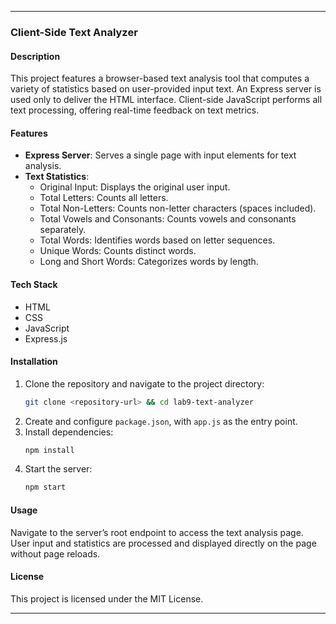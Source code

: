 
---

### Client-Side Text Analyzer

#### Description
This project features a browser-based text analysis tool that computes a variety of statistics based on user-provided input text. An Express server is used only to deliver the HTML interface. Client-side JavaScript performs all text processing, offering real-time feedback on text metrics.

#### Features
- **Express Server**: Serves a single page with input elements for text analysis.
- **Text Statistics**:
  - Original Input: Displays the original user input.
  - Total Letters: Counts all letters.
  - Total Non-Letters: Counts non-letter characters (spaces included).
  - Total Vowels and Consonants: Counts vowels and consonants separately.
  - Total Words: Identifies words based on letter sequences.
  - Unique Words: Counts distinct words.
  - Long and Short Words: Categorizes words by length.

#### Tech Stack
- HTML
- CSS
- JavaScript
- Express.js

#### Installation
1. Clone the repository and navigate to the project directory:
   ```bash
   git clone <repository-url> && cd lab9-text-analyzer
   ```
2. Create and configure `package.json`, with `app.js` as the entry point.
3. Install dependencies:
   ```bash
   npm install
   ```
4. Start the server:
   ```bash
   npm start
   ```

#### Usage
Navigate to the server’s root endpoint to access the text analysis page. User input and statistics are processed and displayed directly on the page without page reloads.

#### License
This project is licensed under the MIT License.

--- 

